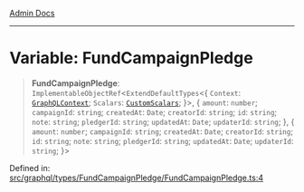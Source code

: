 [Admin Docs](/)

***

# Variable: FundCampaignPledge

> **FundCampaignPledge**: `ImplementableObjectRef`\<`ExtendDefaultTypes`\<\{ `Context`: [`GraphQLContext`](../../../../context/type-aliases/GraphQLContext.md); `Scalars`: [`CustomScalars`](../../../../scalars/type-aliases/CustomScalars.md); \}\>, \{ `amount`: `number`; `campaignId`: `string`; `createdAt`: `Date`; `creatorId`: `string`; `id`: `string`; `note`: `string`; `pledgerId`: `string`; `updatedAt`: `Date`; `updaterId`: `string`; \}, \{ `amount`: `number`; `campaignId`: `string`; `createdAt`: `Date`; `creatorId`: `string`; `id`: `string`; `note`: `string`; `pledgerId`: `string`; `updatedAt`: `Date`; `updaterId`: `string`; \}\>

Defined in: [src/graphql/types/FundCampaignPledge/FundCampaignPledge.ts:4](https://github.com/PurnenduMIshra129th/talawa-api/blob/4d9be178e903c8bd2778a802379c92eee9a2afdf/src/graphql/types/FundCampaignPledge/FundCampaignPledge.ts#L4)
